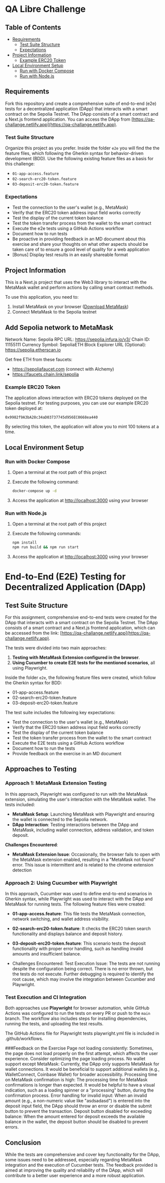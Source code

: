 # QA Libre Challenge

## Table of Contents

- [Requirements](#requirements)
  - [Test Suite Structure](#test-suite-structure)
  - [Expectations](#expectations)
- [Project Information](#project-information)
  - [Example ERC20 Token](#example-erc20-token)
- [Local Environment Setup](#local-environment-setup)
  - [Run with Docker Compose](#run-with-docker-compose)
  - [Run with Node.js](#run-with-nodejs)

## Requirements

Fork this repository and create a comprehensive suite of end-to-end (e2e) tests for a decentralized application (DApp) that interacts with a smart contract on the Sepolia Testnet. The DApp consists of a smart contract and a Next.js frontend application. You can access the DApp from [https://qa-challange.netlify.app](https://qa-challange.netlify.app).

### Test Suite Structure

Organize this project as you prefer. Inside the folder `e2e` you will find the the feature files, which following the Gherkin syntax for behavior-driven development (BDD). Use the following existing feature files as a basis for this challenge:

- `01-app-access.feature`
- `02-search-erc20-token.feature`
- `03-deposit-erc20-token.feature`

### Expectations

- Test the connection to the user's wallet (e.g., MetaMask)
- Verify that the ERC20 token address input field works correctly
- Test the display of the current token balance
- Test the token transfer process from the wallet to the smart contract
- Execute the e2e tests using a GitHub Actions workflow
- Document how to run tests
- Be proactive in providing feedback in an MD document about this exercise and share your thoughts on what other aspects should be taken care of to ensure a good level of quality for a web application
- [Bonus] Display test results in an easily shareable format

## Project Information

This is a Next.js project that uses the Web3 library to interact with the MetaMask wallet and perform actions by calling smart contract methods.

To use this application, you need to:

1. Install MetaMask on your browser ([Download MetaMask](https://metamask.io/download/))
2. Connect MetaMask to the Sepolia testnet

## Add Sepolia network to MetaMask

Network Name: Sepolia
RPC URL: https://sepolia.infura.io/v3/
Chain ID: 11155111
Currency Symbol: SepoliaETH
Block Explorer URL (Optional): https://sepolia.etherscan.io

Get free ETH from these faucets:

- https://sepoliafaucet.com (connect with Alchemy)
- https://faucets.chain.link/sepolia

### Example ERC20 Token

The application allows interaction with ERC20 tokens deployed on the Sepolia testnet. For testing purposes, you can use our example ERC20 token deployed at:

```text
0x9982f9A3bA28c34aD03737745d956EC0668ea440
```

By selecting this token, the application will allow you to mint 100 tokens at a time.

## Local Environment Setup

### Run with Docker Compose

1. Open a terminal at the root path of this project
2. Execute the following command:

   ```bash
   docker-compose up -d
   ```

3. Access the application at [http://localhost:3000](http://localhost:3000) using your browser

### Run with Node.js

1. Open a terminal at the root path of this project
2. Execute the following commands:

   ```bash
   npm install
   npm run build && npm run start
   ```

3. Access the application at [http://localhost:3000](http://localhost:3000) using your browser


# End-to-End (E2E) Testing for Decentralized Application (DApp)

## Test Suite Structure
For this assignment, comprehensive end-to-end tests were created for the DApp that interacts with a smart contract on the Sepolia Testnet. The DApp consists of a smart contract and a Next.js frontend application, which can be accessed from the link: [https://qa-challange.netlify.app](https://qa-challange.netlify.app).

The tests were divided into two main approaches:
1. **Testing with MetaMask Extension configured in the browser**.
2. **Using Cucumber to create E2E tests for the mentioned scenarios**, all using Playwright.

Inside the folder `e2e`, the following feature files were created, which follow the Gherkin syntax for BDD:
- 01-app-access.feature
- 02-search-erc20-token.feature
- 03-deposit-erc20-token.feature

The test suite includes the following key expectations:

- Test the connection to the user's wallet (e.g., MetaMask)
- Verify that the ERC20 token address input field works correctly
- Test the display of the current token balance
- Test the token transfer process from the wallet to the smart contract
- Execute the E2E tests using a GitHub Actions workflow
- Document how to run the tests
- Provide feedback on the exercise in an MD document

## Approaches to Testing

### Approach 1: MetaMask Extension Testing
In this approach, Playwright was configured to run with the MetaMask extension, simulating the user's interaction with the MetaMask wallet. The tests included:

- **MetaMask Setup**: Launching MetaMask with Playwright and ensuring the wallet is connected to the Sepolia network.
- **DApp Interaction**: Testing interactions between the DApp and MetaMask, including wallet connection, address validation, and token deposit.

**Challenges Encountered**:
- **MetaMask Extension Issue**: Occasionally, the browser fails to open with the MetaMask extension enabled, resulting in a "MetaMask not found" error. This issue is intermittent and is related to the chrome extension detection
  

### Approach 2: Using Cucumber with Playwright
In this approach, Cucumber was used to define end-to-end scenarios in Gherkin syntax, while Playwright was used to interact with the DApp and MetaMask for running tests. The following feature files were created:

- **01-app-access.feature**: This file tests the MetaMask connection, network switching, and wallet address visibility.
- **02-search-erc20-token.feature**: It checks the ERC20 token search functionality and displays balance and deposit history.
- **03-deposit-erc20-token.feature**: This scenario tests the deposit functionality with proper error handling, such as handling invalid amounts and insufficient balance.

- Challenges Encountered:
Test Execution Issue: The tests are not running despite the configuration being correct. There is no error thrown, but the tests do not execute. Further debugging is required to identify the root cause, which may involve the integration between Cucumber and Playwright.

### Test Execution and CI Integration
Both approaches use **Playwright** for browser automation, while GitHub Actions was configured to run the tests on every PR or push to the `main` branch. The workflow also includes steps for installing dependencies, running the tests, and uploading the test results.

The GitHub Actions file for Playwright tests playwright.yml file is included in .github/workflows.

###Feedback on the Exercise
Page not loading consistently: Sometimes, the page does not load properly on the first attempt, which affects the user experience. Consider optimizing the page loading process.
No wallet support except MetaMask: Currently, the DApp only supports MetaMask for wallet connections. It would be beneficial to support additional wallets (e.g., WalletConnect, Coinbase Wallet) for broader accessibility.
Processing time on MetaMask confirmation is high: The processing time for MetaMask confirmations is longer than expected. It would be helpful to have a visual indication, such as a loading spinner or a "processing" button, during the confirmation process.
Error handling for invalid input: When an invalid amount (e.g., a non-numeric value like "asdsadasd") is entered into the deposit input field, the DApp should throw an error or disable the submit button to prevent the transaction.
Deposit button disabled for exceeding balance: When the amount entered for deposit exceeds the available balance in the wallet, the deposit button should be disabled to prevent errors.

## Conclusion
While the tests are comprehensive and cover key functionality for the DApp, some issues need to be addressed, especially regarding MetaMask integration and the execution of Cucumber tests. The feedback provided is aimed at improving the quality and reliability of the DApp, which will contribute to a better user experience and a more robust application.
